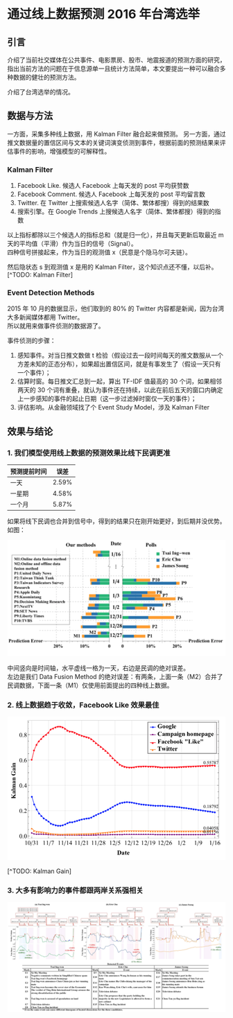 # 通过线上数据预测 2016 年台湾选举

## 引言

介绍了当前社交媒体在公共事件、电影票房、股市、地震报道的预测方面的研究，指出当前方法的问题在于信息源单一且统计方法简单，本文要提出一种可以融合多种数据的健壮的预测方法。

介绍了台湾选举的情况。

## 数据与方法

一方面，采集多种线上数据，用 Kalman Filter 融合起来做预测。
另一方面，通过推文数据量的置信区间与文本的关键词演变侦测到事件，根据前面的预测结果来评估事件的影响，增强模型的可解释性。

### Kalman Filter

1. Facebook Like. 候选人 Facebook 上每天发的 post 平均获赞数
2. Facebook Comment. 候选人 Facebook 上每天发的 post 平均留言数
3. Twitter. 在 Twitter 上搜索候选人名字（简体、繁体都搜）得到的结果数
4. 搜索引擎。在 Google Trends 上搜候选人名字（简体、繁体都搜）得到的指数

以上指标都除以三个候选人的指标总和（就是归一化），并且每天更新后取最近 m 天的平均值（平滑）作为当日的信号（Signal）。  
四种信号拼接起来，作为当日的观测值 x（民意是个隐马尔可夫链）。

然后隐状态 s 到观测值 x 是用的 Kalman Filter，这个知识点还不懂，以后补。[^TODO: Kalman Filter]

### Event Detection Methods

2015 年 10 月的数据显示，他们取到的 80% 的 Twitter 内容都是新闻，因为台湾大多新闻媒体都用 Twitter。  
所以就用来做事件侦测的数据源了。

事件侦测的步骤：

1. 感知事件。对当日推文数做 t 检验（假设过去一段时间每天的推文数服从一个方差未知的正态分布），如果超出置信区间，就是有事发生了（假设一天只有一个事件）；
2. 估算时窗。每日推文汇总到一起，算出 TF-IDF 值最高的 30 个词，如果相邻两天的 30 个词有重叠，就认为事件还在持续，以此在前后五天的窗口内确定上一步感知的事件的起止日期（这一步过滤掉时窗仅一天的事件）；
3. 评估影响。从金融领域找了个 Event Study Model，涉及 Kalman Filter

## 效果与结论

### 1. 我们模型使用线上数据的预测效果比线下民调更准

| 预测提前时间 | 误差  |
|--------------|-------|
| 一天         | 2.59% |
| 一星期       | 4.58% |
| 一个月       | 5.87% |

如果将线下民调也合并到信号中，得到的结果只在刚开始更好，到后期并没优势。如图：

![Data Fusion Method V.S. Polls](data-fusion-method-vs-polls.png)

中间竖向是时间轴，水平虚线一格为一天，右边是民调的绝对误差。  
左边是我们 Data Fusion Method 的绝对误差：有两条，上面一条（M2）合并了民调数据，下面一条（M1）仅使用前面提出的四种线上数据。

### 2. 线上数据趋于收敛，Facebook Like 效果最佳

![Kalman Gain of Online Signals](kalman-gain-of-online-signals.png)

[^TODO: Kalman Gain]

### 3. 大多有影响力的事件都跟两岸关系强相关

![Events Influence Vote Shares](events-influence-vote-shares.png)
